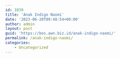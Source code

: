 ```yaml
---
id: 1039
title: 'Anak Indigo Naomi'
date: '2023-06-20T09:48:54+00:00'
author: admin
layout: post
guid: 'https://bos.awn.biz.id/anak-indigo-naomi/'
permalink: /anak-indigo-naomi/
categories:
    - Uncategorized
---
```


